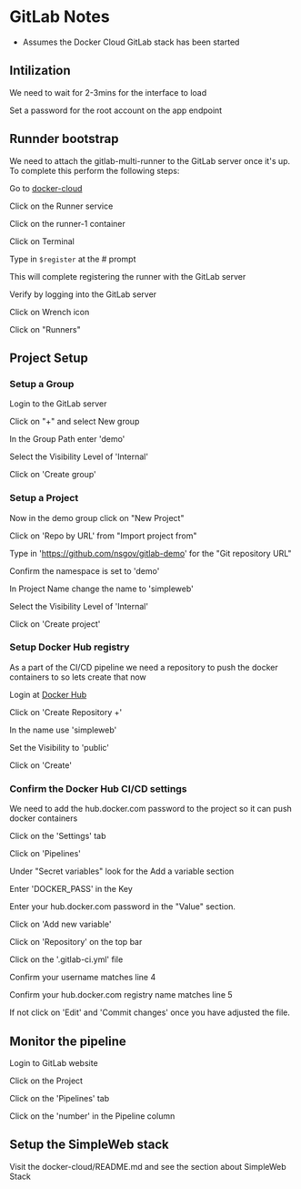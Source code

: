 # GitLab Notes

* Assumes the Docker Cloud GitLab stack has been started

## Intilization
We need to wait for 2-3mins for the interface to load

Set a password for the root account on the app endpoint


## Runnder bootstrap
We need to attach the gitlab-multi-runner to the GitLab server once it's up. To complete
this perform the following steps:

Go to [docker-cloud](https://cloud.docker.com)

Click on the Runner service

Click on the runner-1 container

Click on Terminal

Type in `$register` at the # prompt

This will complete registering the runner with the GitLab server

Verify by logging into the GitLab server

Click on Wrench icon

Click on "Runners"


## Project Setup

### Setup a Group
Login to the GitLab server

Click on "+" and select New group

In the Group Path enter 'demo'

Select the Visibility Level of 'Internal'

Click on 'Create group'

### Setup a Project
Now in the demo group click on "New Project"

Click on 'Repo by URL' from "Import project from"

Type in 'https://github.com/nsgov/gitlab-demo' for the "Git repository URL"

Confirm the namespace is set to 'demo'

In Project Name change the name to 'simpleweb'

Select the Visibility Level of 'Internal'

Click on 'Create project'


### Setup Docker Hub registry
As a part of the CI/CD pipeline we need a repository to push the docker containers to so lets create that now

Login at [Docker Hub](https://hub.docker.com/)

Click on 'Create Repository +'

In the name use 'simpleweb'

Set the Visibility to 'public'

Click on 'Create'


### Confirm the Docker Hub CI/CD settings
We need to add the hub.docker.com password to the project so it can push docker containers 

Click on the 'Settings' tab

Click on 'Pipelines'

Under "Secret variables" look for the Add a variable section

Enter 'DOCKER_PASS' in the Key

Enter your hub.docker.com password in the "Value" section.

Click on 'Add new variable'


Click on 'Repository' on the top bar

Click on the '.gitlab-ci.yml' file

Confirm your username matches line 4

Confirm your hub.docker.com registry name matches line 5

If not click on 'Edit' and 'Commit changes' once you have adjusted the file.


## Monitor the pipeline
Login to GitLab website

Click on the Project

Click on the 'Pipelines' tab

Click on the 'number' in the Pipeline column


## Setup the SimpleWeb stack
Visit the docker-cloud/README.md and see the section about SimpleWeb Stack
